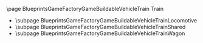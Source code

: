 \page BlueprintsGameFactoryGameBuildableVehicleTrain Train
- \subpage BlueprintsGameFactoryGameBuildableVehicleTrainLocomotive
- \subpage BlueprintsGameFactoryGameBuildableVehicleTrainShared
- \subpage BlueprintsGameFactoryGameBuildableVehicleTrainWagon
